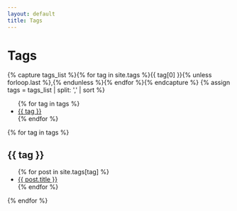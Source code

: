 ```yaml
---
layout: default
title: Tags
---
```


<h1>Tags</h1>

{% capture tags_list %}{% for tag in site.tags %}{{ tag[0] }}{% unless forloop.last %},{% endunless %}{% endfor %}{% endcapture %}
{% assign tags = tags_list | split: ',' | sort %}

<ul>
  {% for tag in tags %}
  <li>
    <a href="#{{ tag }}">{{ tag }}</a>
  </li>
  {% endfor %}
</ul>

{% for tag in tags %}
  <h2 id="{{ tag }}">{{ tag }}</h2>
  <ul>
    {% for post in site.tags[tag] %}
    <li>
      <a href="{{ post.url }}">{{ post.title }}</a>
    </li>
    {% endfor %}
  </ul>
{% endfor %}